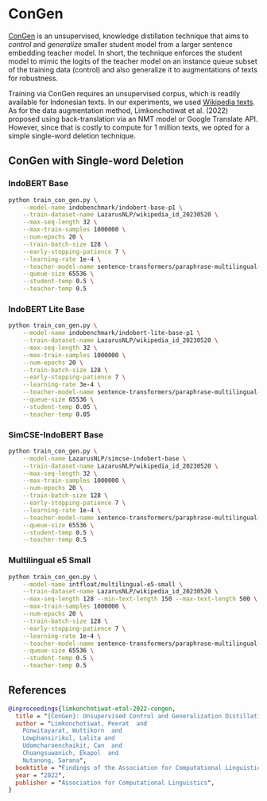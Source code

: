 # ConGen

[ConGen](https://github.com/KornWtp/ConGen) is an unsupervised, knowledge distillation technique that aims to *control* and *generalize* smaller student model from a larger sentence embedding teacher model. In short, the technique enforces the student model to mimic the logits of the teacher model on an instance queue subset of the training data (control) and also generalize it to augmentations of texts for robustness.

Training via ConGen requires an unsupervised corpus, which is readily available for Indonesian texts. In our experiments, we used [Wikipedia texts](https://huggingface.co/datasets/LazarusNLP/wikipedia_id_20230520). As for the data augmentation method, Limkonchotiwat et al. (2022) proposed using back-translation via an NMT model or Google Translate API. However, since that is costly to compute for 1 million texts, we opted for a simple single-word deletion technique.

## ConGen with Single-word Deletion

### IndoBERT Base

```sh
python train_con_gen.py \
    --model-name indobenchmark/indobert-base-p1 \
    --train-dataset-name LazarusNLP/wikipedia_id_20230520 \
    --max-seq-length 32 \
    --max-train-samples 1000000 \
    --num-epochs 20 \
    --train-batch-size 128 \
    --early-stopping-patience 7 \
    --learning-rate 1e-4 \
    --teacher-model-name sentence-transformers/paraphrase-multilingual-mpnet-base-v2 \
    --queue-size 65536 \
    --student-temp 0.5 \
    --teacher-temp 0.5
```

### IndoBERT Lite Base

```sh
python train_con_gen.py \
    --model-name indobenchmark/indobert-lite-base-p1 \
    --train-dataset-name LazarusNLP/wikipedia_id_20230520 \
    --max-seq-length 32 \
    --max-train-samples 1000000 \
    --num-epochs 20 \
    --train-batch-size 128 \
    --early-stopping-patience 7 \
    --learning-rate 3e-4 \
    --teacher-model-name sentence-transformers/paraphrase-multilingual-mpnet-base-v2 \
    --queue-size 65536 \
    --student-temp 0.05 \
    --teacher-temp 0.05
```

### SimCSE-IndoBERT Base

```sh
python train_con_gen.py \
    --model-name LazarusNLP/simcse-indobert-base \
    --train-dataset-name LazarusNLP/wikipedia_id_20230520 \
    --max-seq-length 32 \
    --max-train-samples 1000000 \
    --num-epochs 20 \
    --train-batch-size 128 \
    --early-stopping-patience 7 \
    --learning-rate 1e-4 \
    --teacher-model-name sentence-transformers/paraphrase-multilingual-mpnet-base-v2 \
    --queue-size 65536 \
    --student-temp 0.5 \
    --teacher-temp 0.5
```

### Multilingual e5 Small

```sh
python train_con_gen.py \
    --model-name intfloat/multilingual-e5-small \
    --train-dataset-name LazarusNLP/wikipedia_id_20230520 \
    --max-seq-length 128 --min-text-length 150 --max-text-length 500 \
    --max-train-samples 1000000 \
    --num-epochs 20 \
    --train-batch-size 128 \
    --early-stopping-patience 7 \
    --learning-rate 1e-4 \
    --teacher-model-name sentence-transformers/paraphrase-multilingual-mpnet-base-v2 \
    --queue-size 65536 \
    --student-temp 0.5 \
    --teacher-temp 0.5
```

## References

```bibtex
@inproceedings{limkonchotiwat-etal-2022-congen,
  title = "{ConGen}: Unsupervised Control and Generalization Distillation For Sentence Representation",
  author = "Limkonchotiwat, Peerat  and
    Ponwitayarat, Wuttikorn  and
    Lowphansirikul, Lalita and
    Udomcharoenchaikit, Can  and
    Chuangsuwanich, Ekapol  and
    Nutanong, Sarana",
  booktitle = "Findings of the Association for Computational Linguistics: EMNLP 2022",
  year = "2022",
  publisher = "Association for Computational Linguistics",
}
```